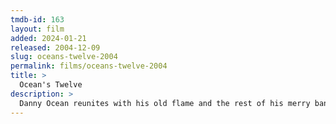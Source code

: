 ```yaml
---
tmdb-id: 163
layout: film
added: 2024-01-21
released: 2004-12-09
slug: oceans-twelve-2004
permalink: films/oceans-twelve-2004
title: >
  Ocean's Twelve
description: >
  Danny Ocean reunites with his old flame and the rest of his merry band of thieves in carrying out three huge heists in Rome, Paris and Amsterdam – but a Europol agent is hot on their heels.
---
```

